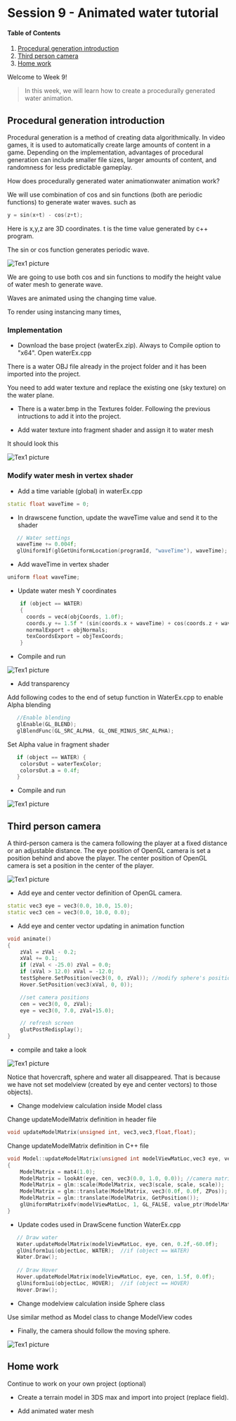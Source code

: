 # Session 9 - Animated water tutorial

#### Table of Contents
1. [Procedural generation introduction](https://github.coventry.ac.uk/ac7020/212CR_TeachingMaterial/tree/master/Session%209#Procedural-generation-introduction)
2. [Third person camera](https://github.coventry.ac.uk/ac7020/212CR_TeachingMaterial/tree/master/Session%209#Third-person-camera)
3. [Home work](https://github.coventry.ac.uk/ac7020/212CR_TeachingMaterial/tree/master/Session%209#Home-work)

Welcome to Week 9! 

> In this week, we will learn how to create a procedurally generated water animation.

## Procedural generation introduction

Procedural generation is a method of creating data algorithmically. In video games, it is used to automatically create large amounts of content in a game. 
Depending on the implementation, advantages of procedural generation can include smaller file sizes, larger amounts of content, and 
randomness for less predictable gameplay.

How does procedurally generated water animationwater animation work? 

We will use combination of cos and sin functions (both are periodic functions) to generate water waves. such as

```C++
y = sin(x+t) - cos(z+t);
```

Here is x,y,z are 3D coordinates. t is the time value generated by c++ program.

The sin or cos function generates periodic wave.

 ![Tex1 picture](https://github.coventry.ac.uk/ac7020/212CR_TeachingMaterial/blob/master/Session%209/Readme%20Pictures/cos.png)

We are going to use both cos and sin functions to modify the height value of water mesh to generate wave.  
 
Waves are animated using the changing time value.

To render using instancing many times,


### Implementation

* Download the base project (waterEx.zip). Always to Compile option to "x64".  Open waterEx.cpp

There is a water OBJ file already in the project folder and it has been imported into the project.

You need to add water texture and replace the existing one (sky texture) on the water plane.

* There is a water.bmp in the Textures folder. Following the previous intructions to add it into the project.

* Add water texture into fragment shader and assign it to water mesh

It should look this

 ![Tex1 picture](https://github.coventry.ac.uk/ac7020/212CR_TeachingMaterial/blob/master/Session%209/Readme%20Pictures/waterTex.JPG)


### Modify water mesh in vertex shader

* Add a time variable (global) in waterEx.cpp

```C++
static float waveTime = 0;
```

* In drawscene function, update the waveTime value and send it to the shader

```C++
   // Water settings
   waveTime += 0.004f;
   glUniform1f(glGetUniformLocation(programId, "waveTime"), waveTime);
```

* Add waveTime in vertex shader

```C++
uniform float waveTime;
```

* Update water mesh Y coordinates

```C++
    if (object == WATER)
    {
      coords = vec4(objCoords, 1.0f);
      coords.y += 1.5f * (sin(coords.x + waveTime) + cos(coords.z + waveTime)) + 15.0f;
      normalExport = objNormals;
      texCoordsExport = objTexCoords;
    }
```


* Compile and run

 ![Tex1 picture](https://github.coventry.ac.uk/ac7020/212CR_TeachingMaterial/blob/master/Session%209/Readme%20Pictures/waterAnim.JPG)

* Add transparency

Add following codes to the end of setup function in WaterEx.cpp to enable Alpha blending

```C++
   //Enable blending
   glEnable(GL_BLEND);
   glBlendFunc(GL_SRC_ALPHA, GL_ONE_MINUS_SRC_ALPHA);
```

Set Alpha value in fragment shader

```C++
   if (object == WATER) {
    colorsOut = waterTexColor;
    colorsOut.a = 0.4f;
   } 
```

* Compile and run


 ![Tex1 picture](https://github.coventry.ac.uk/ac7020/212CR_TeachingMaterial/blob/master/Session%209/Readme%20Pictures/waterTrans.JPG)

## Third person camera

A third-person camera is the camera following the player at a fixed distance or an adjustable distance. 
The eye position of OpenGL camera is set a position behind and above the player.
The center position of OpenGL camera is set a position in the center of the player.

 ![Tex1 picture](https://github.coventry.ac.uk/ac7020/212CR_TeachingMaterial/blob/master/Session%209/Readme%20Pictures/Camera.JPG)

* Add eye and center vector definition of OpenGL camera.

```C++
static vec3 eye = vec3(0.0, 10.0, 15.0);
static vec3 cen = vec3(0.0, 10.0, 0.0);
```

* Add eye and center vector updating in animation function

```C++
void animate() 
{
	zVal = zVal - 0.2;
	xVal += 0.1;
	if (zVal < -25.0) zVal = 0.0;
	if (xVal > 12.0) xVal = -12.0;
	testSphere.SetPosition(vec3(0, 0, zVal)); //modify sphere's position
	Hover.SetPosition(vec3(xVal, 0, 0));

	//set camera positions
	cen = vec3(0, 0, zVal);
	eye = vec3(0, 7.0, zVal+15.0);

	// refresh screen 
	glutPostRedisplay();
}
```

* compile and take a look

 ![Tex1 picture](https://github.coventry.ac.uk/ac7020/212CR_TeachingMaterial/blob/master/Session%209/Readme%20Pictures/Camera1.JPG)
 
 Notice that hovercraft, sphere and water all disappeared. That is because we have not set modelview (created by eye and center vectors) to those objects).
 
 * Change modelview calculation inside Model class
 
 Change updateModelMatrix definition in header file
 
```C++
void updateModelMatrix(unsigned int, vec3,vec3,float,float);
```

Change updateModelMatrix definition in C++ file 

```C++
void Model::updateModelMatrix(unsigned int modelViewMatLoc,vec3 eye, vec3 cen,float scale,float ZPos)
{
	ModelMatrix = mat4(1.0);
	ModelMatrix = lookAt(eye, cen, vec3(0.0, 1.0, 0.0)); //camera matrix, apply first
	ModelMatrix = glm::scale(ModelMatrix, vec3(scale, scale, scale));  //scale down the model
	ModelMatrix = glm::translate(ModelMatrix, vec3(0.0f, 0.0f, ZPos));
	ModelMatrix = glm::translate(ModelMatrix, GetPosition());
	glUniformMatrix4fv(modelViewMatLoc, 1, GL_FALSE, value_ptr(ModelMatrix));  //send modelview matrix to the shader
}
```

* Update codes used in DrawScene function WaterEx.cpp

```C++
   // Draw water
   Water.updateModelMatrix(modelViewMatLoc, eye, cen, 0.2f,-60.0f);
   glUniform1ui(objectLoc, WATER);  //if (object == WATER)
   Water.Draw();
   
   // Draw Hover
   Hover.updateModelMatrix(modelViewMatLoc, eye, cen, 1.5f, 0.0f);
   glUniform1ui(objectLoc, HOVER);  //if (object == HOVER)
   Hover.Draw();
```

* Change modelview calculation inside Sphere class 

Use similar method as Model class to change ModelView codes

* Finally, the camera should follow the moving sphere.

 ![Tex1 picture](https://github.coventry.ac.uk/ac7020/212CR_TeachingMaterial/blob/master/Session%209/Readme%20Pictures/Camera2.JPG)
 
 

## Home work

Continue to work on your own project (optional)

* Create a terrain model in 3DS max and import into project (replace field).

* Add animated water mesh 





